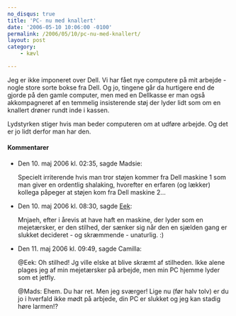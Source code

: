 ```yaml
---
no_disqus: true
title: 'PC- nu med knallert'
date: '2006-05-10 10:06:00 -0100'
permalink: /2006/05/10/pc-nu-med-knallert/
layout: post
category:
    - kævl

---
```

Jeg er ikke imponeret over Dell. Vi har fået nye computere på mit arbejde - nogle store sorte bokse fra Dell. Og jo, tingene går da hurtigere end de gjorde på den gamle computer, men med en Dellkasse er man også akkompagneret af en temmelig insisterende støj der lyder lidt som om en knallert drøner rundt inde i kassen.

Lydstyrken stiger hvis man beder computeren om at udføre arbejde. Og det er jo lidt derfor man har den.
<div class="vintage-comments">
<h4>Kommentarer </h4>
<ul class="vintage-comments-list"><li>
<p class="comment-meta">Den <time datetime="2006-05-10T14:35:37+02:00">10. maj 2006 kl.  02:35</time>, sagde Madsie:</p>
<p>Specielt irriterende hvis man tror støjen kommer fra Dell maskine 1 som man giver en ordentlig shalaking, hvorefter en erfaren (og lækker) kollega påpeger at støjen kom fra Dell maskine 2...</p>
</li>

<li>
<p class="comment-meta">Den <time datetime="2006-05-10T20:30:28+02:00">10. maj 2006 kl.  08:30</time>, sagde <a href="http://eek.subetha.dk/">Eek</a>:</p>
<p>Mnjaeh, efter i årevis at have haft en maskine, der lyder som en mejetærsker, er den stilhed, der sænker sig når den en sjælden gang er slukket decideret - og skræmmende - unaturlig. :)</p>
</li>

<li>
<p class="comment-meta">Den <time datetime="2006-05-11T09:49:08+02:00">11. maj 2006 kl.  09:49</time>, sagde Camilla:</p>
<p>@Eek: Oh stilhed! Jg ville elske at blive skræmt af stilheden. Ikke alene plages jeg af min mejetærsker på arbejde, men min PC hjemme lyder som et jetfly.</p>
<p>@Mads: Ehem. Du har ret. Men jeg sværger! Lige nu (før halv tolv) er du jo i hverfald ikke mødt på arbjede, din PC er slukket og jeg kan stadig høre larmen!?</p>
</li>
</ul>
</div>
